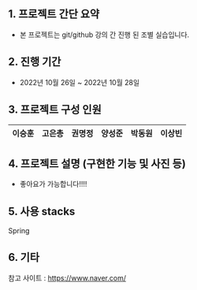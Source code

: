 ## 1. 프로젝트 간단 요약
- 본 프로젝트는 git/github 강의 간 진행 된 조별 실습입니다.


## 2. 진행 기간
- 2022년 10월 26일 ~ 2022년 10월 28일


## 3. 프로젝트 구성 인원
| 이승훈 | 고은총 | 권명정 | 양성준 | 박동원 | 이상빈 |
| - | - | - | - | - | - |

## 4. 프로젝트 설명 (구현한 기능 및 사진 등)

- 좋아요가 가능합니다!!!!



## 5. 사용 stacks
 Spring



## 6. 기타
참고 사이트 : https://www.naver.com/
